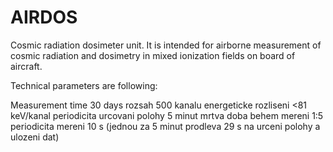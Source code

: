 # AIRDOS

Cosmic radiation dosimeter unit. It is intended for airborne measurement of cosmic radiation and dosimetry in mixed ionization fields on board of aircraft. 

Technical parameters are following: 

Measurement time 30 days
rozsah    500 kanalu
energeticke rozliseni    <81 keV/kanal
periodicita urcovani polohy    5 minut
mrtva doba behem mereni   1:5
periodicita mereni    10 s (jednou za 5 minut prodleva 29 s na urceni polohy a ulozeni dat)
